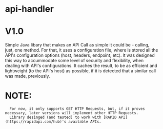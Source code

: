 # api-handler
# V1.0

Simple Java libary that makes an API Call as simple it could be - calling, just, one method.
For that, it uses a configuration file, where is stored all the API's configuration options (host, headers, endpoint, etc). It was designed this way to accummodate
some level of security and flexibility, when dealing with API's configurations.
It caches the result, to be as efficient and lightweight (to the API's host) as possible, if it is detected that a similar call was made, previously.

# NOTE:
      For now, it only supports GET HTTP Requests, but, if it proves necessary, later versions will implement other HTTP Requests.
      Library desinged (and tested) to work with [RAPID API](https://rapidapi.com/hub)'s available APIs.
